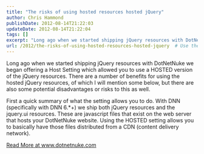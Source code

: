 ```yaml
---
title: "The risks of using hosted resources hosted jQuery"
author: Chris Hammond
publishDate: 2012-08-14T21:22:03
updateDate: 2012-08-14T21:22:04
tags: []
excerpt: "Long ago when we started shipping jQuery resources with DotNetNuke we began offering a Host Setting which allowed you to use a HOSTED version of the jQuery resources. There are a number of benefits for using the hosted jQuery resources, of which I will mention some below, but there are also some potential disadvantages or risks to this as well. First a quick summary of what the setting allows you to do. With DNN (specifically with DNN 6.*+) we ship both jQuery resources and the jquery.ui resources. These are javascript files that exist on the web server that hosts your DotNetNuke website. Using the HOSTED setting allows you to basically have those files distributed from a CDN (content delivery network)."
url: /2012/the-risks-of-using-hosted-resources-hosted-jquery  # Use the generated URL with year
---
```

<p>Long ago when we started shipping jQuery resources with DotNetNuke we began offering a Host Setting which allowed you to use a HOSTED version of the jQuery resources. There are a number of benefits for using the hosted jQuery resources, of which I will mention some below, but there are also some potential disadvantages or risks to this as well.</p> <p>First a quick summary of what the setting allows you to do. With DNN (specifically with DNN 6.*+) we ship both jQuery resources and the jquery.ui resources. These are javascript files that exist on the web server that hosts your DotNetNuke website. Using the HOSTED setting allows you to basically have those files distributed from a CDN (content delivery network).</p> <a href="https://www.dotnetnuke.com/Resources/Blogs/EntryId/3461/The-risks-of-using-hosted-resources-hosted-jQuery.aspx">Read More at www.dotnetnuke.com</a>
